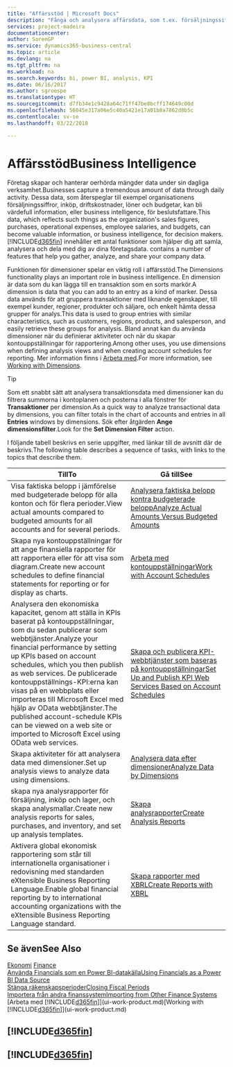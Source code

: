 ```yaml
---
title: "Affärsstöd | Microsoft Docs"
description: "Fånga och analysera affärsdata, som t.ex. försäljningssiffror, inköp, driftskostnader, löner och budgetar, kan bli värdefull information, eller business intelligence, för beslutsfattare."
services: project-madeira
documentationcenter: 
author: SorenGP
ms.service: dynamics365-business-central
ms.topic: article
ms.devlang: na
ms.tgt_pltfrm: na
ms.workload: na
ms.search.keywords: bi, power BI, analysis, KPI
ms.date: 06/16/2017
ms.author: sgroespe
ms.translationtype: HT
ms.sourcegitcommit: d7fb34e1c9428a64c71ff47be8bcff174649c00d
ms.openlocfilehash: 56045e317a06e5c40a5421e17a01b8a7862d8b5c
ms.contentlocale: sv-se
ms.lasthandoff: 03/22/2018

---
```

# <a name="business-intelligence"></a><span data-ttu-id="cfa93-103">Affärsstöd</span><span class="sxs-lookup"><span data-stu-id="cfa93-103">Business Intelligence</span></span>
<span data-ttu-id="cfa93-104">Företag skapar och hanterar oerhörda mängder data under sin dagliga verksamhet.</span><span class="sxs-lookup"><span data-stu-id="cfa93-104">Businesses capture a tremendous amount of data through daily activity.</span></span> <span data-ttu-id="cfa93-105">Dessa data, som återspeglar till exempel organisationens försäljningssiffror, inköp, driftskostnader, löner och budgetar, kan bli värdefull information, eller business intelligence, för beslutsfattare.</span><span class="sxs-lookup"><span data-stu-id="cfa93-105">This data, which reflects such things as the organization's sales figures, purchases, operational expenses, employee salaries, and budgets, can become valuable information, or business intelligence, for decision makers.</span></span> [!INCLUDE[d365fin](includes/d365fin_md.md)]<span data-ttu-id="cfa93-106"> innehåller ett antal funktioner som hjälper dig att samla, analysera och dela med dig av dina företagsdata.</span><span class="sxs-lookup"><span data-stu-id="cfa93-106"> contains a number of features that help you gather, analyze, and share your company data.</span></span>

<span data-ttu-id="cfa93-107">Funktionen för dimensioner spelar en viktig roll i affärsstöd.</span><span class="sxs-lookup"><span data-stu-id="cfa93-107">The Dimensions functionality plays an important role in business intelligence.</span></span> <span data-ttu-id="cfa93-108">En dimension är data som du kan lägga till en transaktion som en sorts markör.</span><span class="sxs-lookup"><span data-stu-id="cfa93-108">A dimension is data that you can add to an entry as a kind of marker.</span></span> <span data-ttu-id="cfa93-109">Dessa data används för att gruppera transaktioner med liknande egenskaper, till exempel kunder, regioner, produkter och säljare, och enkelt hämta dessa grupper för analys.</span><span class="sxs-lookup"><span data-stu-id="cfa93-109">This data is used to group entries with similar characteristics, such as customers, regions, products, and salesperson, and easily retrieve these groups for analysis.</span></span> <span data-ttu-id="cfa93-110">Bland annat kan du använda dimensioner när du definierar aktiviteter och när du skapar kontouppställningar för rapportering.</span><span class="sxs-lookup"><span data-stu-id="cfa93-110">Among other uses, you use dimensions  when defining analysis views and when creating account schedules for reporting.</span></span> <span data-ttu-id="cfa93-111">Mer information finns i [Arbeta med](finance-dimensions.md).</span><span class="sxs-lookup"><span data-stu-id="cfa93-111">For more information, see [Working with Dimensions](finance-dimensions.md).</span></span>

> [!TIP]
> <span data-ttu-id="cfa93-112">Som ett snabbt sätt att analysera transaktionsdata med dimensioner kan du filtrera summorna i kontoplanen och posterna i alla fönstrer för **Transaktioner** per dimension.</span><span class="sxs-lookup"><span data-stu-id="cfa93-112">As a quick way to analyze transactional data by dimensions, you can filter totals in the chart of accounts and entries in all **Entries** windows by dimensions.</span></span> <span data-ttu-id="cfa93-113">Sök efter åtgärden **Ange dimensionsfilter**.</span><span class="sxs-lookup"><span data-stu-id="cfa93-113">Look for the **Set Dimension Filter** action.</span></span>  

<span data-ttu-id="cfa93-114">I följande tabell beskrivs en serie uppgifter, med länkar till de avsnitt där de beskrivs.</span><span class="sxs-lookup"><span data-stu-id="cfa93-114">The following table describes a sequence of tasks, with links to the topics that describe them.</span></span>  

| <span data-ttu-id="cfa93-115">Till</span><span class="sxs-lookup"><span data-stu-id="cfa93-115">To</span></span> | <span data-ttu-id="cfa93-116">Gå till</span><span class="sxs-lookup"><span data-stu-id="cfa93-116">See</span></span> |
| --- | --- |
|<span data-ttu-id="cfa93-117">Visa faktiska belopp i jämförelse med budgeterade belopp för alla konton och för flera perioder.</span><span class="sxs-lookup"><span data-stu-id="cfa93-117">View actual amounts compared to budgeted amounts for all accounts and for several periods.</span></span>|[<span data-ttu-id="cfa93-118">Analysera faktiska belopp kontra budgeterade belopp</span><span class="sxs-lookup"><span data-stu-id="cfa93-118">Analyze Actual Amounts Versus Budgeted Amounts</span></span>](bi-how-analyze-actual-versus-budget.md)|
|<span data-ttu-id="cfa93-119">Skapa nya kontouppställningar för att ange finansiella rapporter för att rapportera eller för att visa som diagram.</span><span class="sxs-lookup"><span data-stu-id="cfa93-119">Create new account schedules to define financial statements for reporting or for display as charts.</span></span>|[<span data-ttu-id="cfa93-120">Arbeta med kontouppställningar</span><span class="sxs-lookup"><span data-stu-id="cfa93-120">Work with Account Schedules</span></span>](bi-how-work-account-schedule.md)|
|<span data-ttu-id="cfa93-121">Analysera den ekonomiska kapacitet, genom att ställa in KPIs baserat på kontouppställningar, som du sedan publicerar som webbtjänster.</span><span class="sxs-lookup"><span data-stu-id="cfa93-121">Analyze your financial performance by setting up KPIs based on account schedules, which you then publish as web services.</span></span> <span data-ttu-id="cfa93-122">De publicerade kontouppställnings-KPI:erna kan visas på en webbplats eller importeras till Microsoft Excel med hjälp av OData webbtjänster.</span><span class="sxs-lookup"><span data-stu-id="cfa93-122">The published account-schedule KPIs can be viewed on a web site or imported to Microsoft Excel using OData web services.</span></span>|[<span data-ttu-id="cfa93-123">Skapa och publicera KPI-webbtjänster som baseras på kontouppställningar</span><span class="sxs-lookup"><span data-stu-id="cfa93-123">Set Up and Publish KPI Web Services Based on Account Schedules</span></span>](bi-how-to-set-up-and-publish-kpi-web-services-based-on-account-schedules.md)|
|<span data-ttu-id="cfa93-124">Skapa aktiviteter för att analysera data med dimensioner.</span><span class="sxs-lookup"><span data-stu-id="cfa93-124">Set up analysis views to analyze data using dimensions.</span></span>|[<span data-ttu-id="cfa93-125">Analysera data efter dimensioner</span><span class="sxs-lookup"><span data-stu-id="cfa93-125">Analyze Data by Dimensions</span></span>](bi-how-analyze-data-dimension.md)|
|<span data-ttu-id="cfa93-126">skapa nya analysrapporter för försäljning, inköp och lager, och skapa analysmallar.</span><span class="sxs-lookup"><span data-stu-id="cfa93-126">Create new analysis reports for sales, purchases, and inventory, and set up analysis templates.</span></span>|[<span data-ttu-id="cfa93-127">Skapa analysrapporter</span><span class="sxs-lookup"><span data-stu-id="cfa93-127">Create Analysis Reports</span></span>](bi-how-create-analysis-views-reports.md)|
|<span data-ttu-id="cfa93-128">Aktivera global ekonomisk rapportering som står till internationella organisationer i redovisning med standarden eXtensible Business Reporting Language.</span><span class="sxs-lookup"><span data-stu-id="cfa93-128">Enable global financial reporting by to international accounting organizations with the eXtensible Business Reporting Language standard.</span></span>|[<span data-ttu-id="cfa93-129">Skapa rapporter med XBRL</span><span class="sxs-lookup"><span data-stu-id="cfa93-129">Create Reports with XBRL</span></span>](bi-create-reports-with-xbrl.md)|

## <a name="see-also"></a><span data-ttu-id="cfa93-130">Se även</span><span class="sxs-lookup"><span data-stu-id="cfa93-130">See Also</span></span>
<span data-ttu-id="cfa93-131">[Ekonomi](finance.md)  </span><span class="sxs-lookup"><span data-stu-id="cfa93-131">[Finance](finance.md)  </span></span>  
[<span data-ttu-id="cfa93-132">Använda Financials som en Power BI-datakälla</span><span class="sxs-lookup"><span data-stu-id="cfa93-132">Using Financials as a Power BI Data Source</span></span>](across-how-use-financials-data-source-powerbi.md)  
[<span data-ttu-id="cfa93-133">Stänga räkenskapsperioder</span><span class="sxs-lookup"><span data-stu-id="cfa93-133">Closing Fiscal Periods</span></span>](year-close-years-periods.md)  
[<span data-ttu-id="cfa93-134">Importera från andra finanssystem</span><span class="sxs-lookup"><span data-stu-id="cfa93-134">Importing from Other Finance Systems</span></span>](upload-data.md)  
<span data-ttu-id="cfa93-135">[Arbeta med [!INCLUDE[d365fin](includes/d365fin_md.md)]](ui-work-product.md)</span><span class="sxs-lookup"><span data-stu-id="cfa93-135">[Working with [!INCLUDE[d365fin](includes/d365fin_md.md)]](ui-work-product.md)</span></span>

## [!INCLUDE[d365fin](includes/free_trial_md.md)]  
## [!INCLUDE[d365fin](includes/training_link_md.md)]

